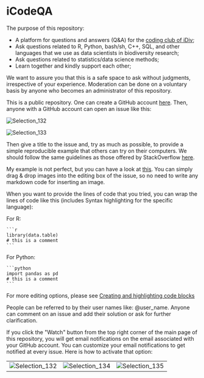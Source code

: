 # iCodeQA

The purpose of this repository:

- A platform for questions and answers (Q&A) for the [coding club of iDiv](https://intranet.idiv.de/en/groups-people/default-9c9fba7eb0.html);
- Ask questions related to R, Python, bash/sh, C++, SQL, and other languages that we use as data scientists in biodiversity research;
- Ask questions related to statistics/data science methods;
- Learn together and kindly support each other;

We want to assure you that this is a safe space to ask without judgments, irrespective of your experience.
Moderation can be done on a voluntary basis by anyone who becomes an administrator of this repository. 

This is a public repository. One can create a GitHub account [here](https://github.com/signup).
Then, anyone with a GitHub account can open an issue like this:

![Selection_132](https://user-images.githubusercontent.com/14074269/196666393-514cff7f-d6cc-44b4-8b42-053176137414.jpg)

![Selection_133](https://user-images.githubusercontent.com/14074269/196666470-0f0d9591-1431-40d1-8519-eddb96b0f952.jpg)

Then give a title to the issue and, try as much as possible, to provide a simple reproducible example that others can try on their computers. We should follow the same guidelines as those offered by StackOverflow [here](https://stackoverflow.com/help/how-to-ask).

My example is not perfect, but you can have a look at [this](https://github.com/idiv-biodiversity/iCodeQA/issues/1). 
You can simply drag & drop images into the editing box of the issue, so no need to write any markdown code for inserting an image.

When you want to provide the lines of code that you tried, you can wrap the lines of code like this (includes Syntax highlighting for the specific language):

For R:

    ```r
    library(data.table)
    # this is a comment
    ```

For Python:

    ```python
    import pandas as pd
    # this is a comment
    ```

For more editing options, please see [Creating and highlighting code blocks](https://docs.github.com/en/get-started/writing-on-github/working-with-advanced-formatting/creating-and-highlighting-code-blocks)

People can be referred to by their user names like: @user_name.
Anyone can comment on an issue and add their solution or ask for further clarification.

If you click the "Watch" button from the top right corner of the main page of this repository, you will get email notifications on the email associated with your GitHub account. 
You can customize your email notifications to get notified at every issue. Here is how to activate that option:

|                     |                     |                     |
| ------------------- | ------------------- | ------------------- |
| ![Selection_132][1] | ![Selection_134][2] | ![Selection_135][3] |

[1]: https://user-images.githubusercontent.com/14074269/196677327-2d3c3697-0588-404f-98e4-f70ddb3fed5b.jpg
[2]: https://user-images.githubusercontent.com/14074269/196684110-22e13a7d-5662-47b0-9be8-2f6ba02647d1.jpg
[3]: https://user-images.githubusercontent.com/14074269/196678363-57d0eff0-24e3-44fb-96ce-aa9a39fb4b01.jpg
